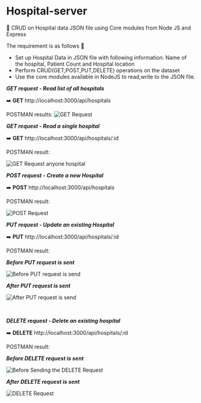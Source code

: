 # Hospital-server
:dizzy: CRUD on Hospital data JSON file using Core modules from Node JS and Express


The requirement is as follows :memo:

* Set up Hospital Data in JSON file with following information: Name of the hospital, Patient Count and Hospital location <br/>
* Perform CRUD(GET,POST,PUT,DELETE) operations on the dataset<br/>
* Use the core modules available in NodeJS to read,write to the JSON file.


***GET request - **Read** list of all hospitals***

:arrow_right:  **GET** http://localhost:3000/api/hospitals

POSTMAN results:
![GET Request](https://user-images.githubusercontent.com/120376714/222120343-34484440-4857-47c1-a7ac-bf9690a73b22.jpg)
<br/>

***GET request - **Read** a single hospital***

:arrow_right:  **GET** http://localhost:3000/api/hospitals/:id

POSTMAN result:

![GET Request anyone hospital](https://user-images.githubusercontent.com/120376714/222120902-cebabb67-4ca2-4dba-be5a-80be5344ca58.jpg)
<br/>

***POST request - **Create** a new Hospital***
<br/>

:arrow_right: **POST** http://localhost:3000/api/hospitals

POSTMAN result:

![POST Request](https://user-images.githubusercontent.com/120376714/222122978-402245c3-30d4-4099-8419-15971041a046.jpg)
<br/>

***PUT request - **Update** an existing Hospital***

:arrow_right: **PUT** http://localhost:3000/api/hospitals/:id

POSTMAN result:

***Before PUT request is sent***
<br/>

![Before PUT request is send](https://user-images.githubusercontent.com/120376714/222127599-748f7679-6819-4f10-a3d4-f44cd3011619.jpg)
<br/>

***After PUT request is sent***
<br/>

![After PUT request is send](https://user-images.githubusercontent.com/120376714/222127807-ef1d802a-11fa-40da-a4c0-2e4d9134e44e.jpg)

<br/>

***DELETE request - **Delete** an existing hospital***

:arrow_right: **DELETE** http://localhost:3000/api/hospitals/:id
<br/>

POSTMAN result:

***Before DELETE request is sent***

![Before Sending the DELETE Request](https://user-images.githubusercontent.com/120376714/222128321-3d62fa35-71e0-4618-96b7-f2e76fd3228b.jpg)
<br/>

***After DELETE request is sent***

![DELETE Request](https://user-images.githubusercontent.com/120376714/222128584-9184dea6-3ad3-46d4-8e7d-c7fd86468997.jpg)
